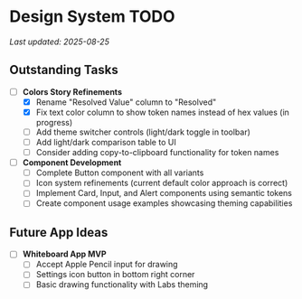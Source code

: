 
# Design System TODO

_Last updated: 2025-08-25_

## Outstanding Tasks

- [ ] **Colors Story Refinements**
  - [x] Rename "Resolved Value" column to "Resolved"
  - [x] Fix text color column to show token names instead of hex values (in progress)
  - [ ] Add theme switcher controls (light/dark toggle in toolbar)
  - [ ] Add light/dark comparison table to UI
  - [ ] Consider adding copy-to-clipboard functionality for token names

- [ ] **Component Development**
  - [ ] Complete Button component with all variants
  - [ ] Icon system refinements (current default color approach is correct)
  - [ ] Implement Card, Input, and Alert components using semantic tokens
  - [ ] Create component usage examples showcasing theming capabilities

## Future App Ideas

- [ ] **Whiteboard App MVP**
  - [ ] Accept Apple Pencil input for drawing
  - [ ] Settings icon button in bottom right corner
  - [ ] Basic drawing functionality with Labs theming
